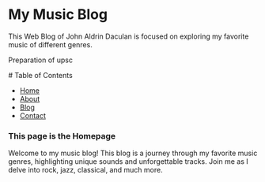 # My Music Blog

This Web Blog of John Aldrin Daculan is focused on exploring my favorite music of different genres.

<html>
   <head>
     <title>background colour</title> 
      <body bg color="gold">
      <p>Preparation of upsc</p>
         
   </body>
   </head>
</html>
# Table of Contents

   <nav class="navbar">
      <ul>
      <li><a href=" ">Home</a></li>
      <li><a href=" ">About</a></li>
      <li><a href=" ">Blog</a></li>
      <li><a href=" ">Contact</a></li>  
   </ul>
     
   </nav>
 
<main>
  <h3>This page is the Homepage</h3>
  <p>Welcome to my music blog! This blog is a journey through my favorite music genres, highlighting unique sounds and unforgettable tracks. Join me as I delve into rock, jazz, classical, and much more.</p>
</main>
